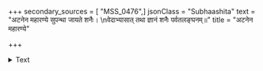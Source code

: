 +++
secondary_sources = [ "MSS_0476",]
jsonClass = "Subhaashita"
text = "अटनेन महारण्ये सुपन्था जायते शनैः।  \nवेदाभ्यासात् तथा ज्ञानं शनैः पर्वतलङ्घनम्॥"
title = "अटनेन महारण्ये"

+++

<details><summary>Text</summary>

अटनेन महारण्ये सुपन्था जायते शनैः।  
वेदाभ्यासात् तथा ज्ञानं शनैः पर्वतलङ्घनम्॥
</details>
